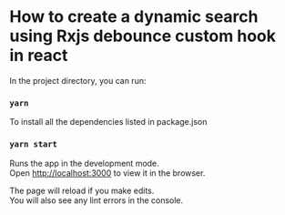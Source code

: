 # How to create a dynamic search using Rxjs debounce custom hook in react

In the project directory, you can run:

### `yarn`

To install all the dependencies listed in package.json

### `yarn start`

Runs the app in the development mode.<br />
Open [http://localhost:3000](http://localhost:3000) to view it in the browser.

The page will reload if you make edits.<br />
You will also see any lint errors in the console.
